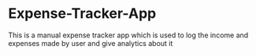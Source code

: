 # Expense-Tracker-App
This is a manual expense tracker app which is used to log the income and expenses made by user and give analytics about it
